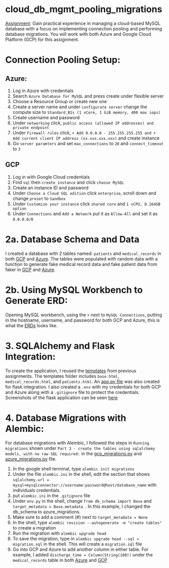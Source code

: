# cloud_db_mgmt_pooling_migrations

[Assignment](https://github.com/hantswilliams/HHA_504_2023/blob/main/WK4/assignment4c-migrations-pools.md):
Gain practical experience in managing a cloud-based MySQL database with a focus on implementing connection pooling and performing database migrations. You will work with both Azure and Google Cloud Platform (GCP) for this assignment.


# Connection Pooling Setup:

## Azure: 
1. Log in Azure with credentials
2. Search `Azure Database for MySQL` and press create under flexible server
3. Choose a Resource Group or create new one
4. Create a server name and under `configurate server` change the compute size to `Standard_B1s (1 vCore, 1 GiB memory, 400 max iops)`
5. Create username and password
6. Under `networking` click, `public access (allowed IP addresses) and private endpoint`
7. Under `Firewall rules` click, `+ Add 0.0.0.0 - 255.255.255.255 and + Add current client IP address (xx.xxx.xxx.xxx)` and create instance
8. Go `server paramters` and set `max_connections` to `20` and `connect_timeout` to `3`

## GCP
1. Log in with Google Cloud credentials
2. Find `sql` then `create instance` and click `choose MySQL`
3. Create an instance ID and password
4. Under `Choose a Cloud SQL edition` click `enterprise`, scroll down and change `preset` to `Sandbox`
5. Under `Customize your instance` click `shared core` and `1 vCPU, 0.164GB option`
6. Under `Connections` and  `Add a Network` put it as `Allow-All` and set it as `0.0.0.0/0`

# 2a. Database Schema and Data
I created a database with 2 tables named: `patients` and `medical_records` in both [GCP](https://github.com/EugeneHsiung/cloud_db_mgmt_pooling_migrations/blob/main/gcp/gcp_migrations.py) and [Azure](https://github.com/EugeneHsiung/cloud_db_mgmt_pooling_migrations/blob/main/azure/azure_migrations.py). The tables were populated with random data with a function to generate fake medical record data and fake patient data from faker in [GCP](https://github.com/EugeneHsiung/cloud_db_mgmt_pooling_migrations/blob/main/gcp/gcppopulate.py) and [Azure](https://github.com/EugeneHsiung/cloud_db_mgmt_pooling_migrations/blob/main/azure/azurepopulate.py). 

# 2b. Using MySQL Workbench to Generate ERD:
Opening MySQL workbench, using the `+` next to `MySQL Connections`, putting in the hostname, username, and password for both GCP and Azure, this is what the [ERDs](https://github.com/EugeneHsiung/cloud_db_mgmt_pooling_migrations/tree/main/mysql%20connections) looks like.

# 3. SQLAlchemy and Flask Integration:
To create the application, I reused the [templates](https://github.com/EugeneHsiung/cloud_db_mgmt_pooling_migrations/tree/main/templates) from previous assignments. The templates folder includes `base.html`, `medical_records.html`, and `patients.html`. An [app.py file](https://github.com/EugeneHsiung/cloud_db_mgmt_pooling_migrations/blob/main/app.py) was also created for flask integration. I also created a `.env` with my credentials for both GCP and Azure along with a `.gitignore` file to protect the credentials. Screenshots of the flask application can be seen [here](https://github.com/EugeneHsiung/cloud_db_mgmt_pooling_migrations/tree/main/flaskapp)

# 4. Database Migrations with Alembic:
For database migrations with Alembic, I followed the steps in `Running migrations` shown under `Part 3 - create the tables using sqlalchemy models, with no raw SQL required:`  in the [gcp_migrations.py](https://github.com/EugeneHsiung/cloud_db_mgmt_pooling_migrations/blob/main/gcp/gcp_migrations.py) and [azure_migrations.py](https://github.com/EugeneHsiung/cloud_db_mgmt_pooling_migrations/blob/main/azure/azure_migrations.py) file. 
1. In the google shell terminal, type `alembic init migrations`
2. Under the file `alembic.ini` in the shell, edit the section that shows `sqlalchemy.url = mysql+mysqlconnector://username:password@host/database_name` with individuals credentials.
3. put `alembic.ini` in the `.gitignore` file
4. Under `env.py` in the shell, change `from db_schema import Base` and `target_metadata = Base.metadata `. In this example, I changed the db_schema to azure_migrations.
5. Make sure to add a comment (#) next to `target_metadata = None`
6. In the shell, type `alembic revision --autogenerate -m "create tables"` to create a migration
7. Run the migration with `alembic upgrade head`
8. To save the migration, type in `alembic upgrade head --sql > migration.sql` in the shell. This will create a `migration.sql` file 
9. Go into GCP and Azure to add another column in either table. For example, I added `discharge_time = Column(String(100))` under the `medical_records` table in both [Azure](https://github.com/EugeneHsiung/cloud_db_mgmt_pooling_migrations/blob/main/azure/azure_migrations.py) and [GCP](https://github.com/EugeneHsiung/cloud_db_mgmt_pooling_migrations/blob/main/gcp/gcp_migrations.py)
